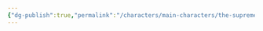 ```yaml
---
{"dg-publish":true,"permalink":"/characters/main-characters/the-supreme-commanders-antagonists/the-self-proclaimed-eegelord/"}
---
```


